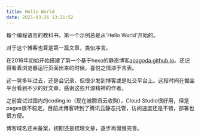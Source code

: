 ```yaml
---
title: Hello World
date: 2021-03-26 13:21:52
---
```

每个编程语言的教科书，第一个示例总是从'Hello World'开始的。

对于这个博客也算是第一篇文章，类似序言。

在2016年初始开始搭建了第一个基于hexo的静态博客[apagoda.github.io](http://apagoda.github.io/)。还记得看着浏览器运行页面出来的时候，喜悦之情溢于言表。

这一晃多年过去，还是会记录，但很少发到博客或是社交平台上。这段时间在掘金平台看到不少的好文章，感谢这些开源精神的作者。

之前尝试过国内的coding.io（现在被腾讯云收购），Cloud Studio很好用，但是pages很不稳定。目前此博客转到了腾讯云静态托管，访问速度还是不错，部署也很方便。

博客域名还未备案，初期还是梳理文章，逐步再慢慢完善。
